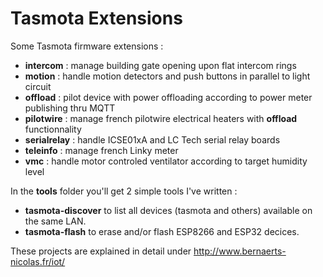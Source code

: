 Tasmota Extensions
==================

Some Tasmota firmware extensions :
  * **intercom** : manage building gate opening upon flat intercom rings
  * **motion** : handle motion detectors and push buttons in parallel to light circuit
  * **offload** : pilot device with power offloading according to power meter publishing thru MQTT
  * **pilotwire** : manage french pilotwire electrical heaters with **offload** functionnality
  * **serialrelay** : handle ICSE01xA and LC Tech serial relay boards
  * **teleinfo** : manage french Linky meter
  * **vmc** : handle motor controled ventilator according to target humidity level

In the **tools** folder you'll get 2 simple tools I've written :
  * **tasmota-discover** to list all devices (tasmota and others) available on the same LAN.
  * **tasmota-flash** to erase and/or flash ESP8266 and ESP32 decices.

These projects are explained in detail under http://www.bernaerts-nicolas.fr/iot/
